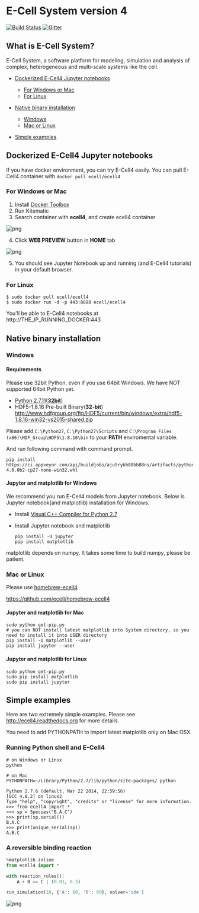 E-Cell System version 4
=======================

[![Build Status](https://travis-ci.org/ecell/ecell4.svg?branch=develop)](https://travis-ci.org/ecell/ecell4)
[![Gitter](https://badges.gitter.im/Join%20Chat.svg)](https://gitter.im/ecell/ecell4?utm_source=badge&utm_medium=badge&utm_campaign=pr-badge)

## What is E-Cell System?

E-Cell System, a software platform for modeling, simulation and analysis of complex, heterogeneous and multi-scale systems like the cell.

- [Dockerized E-Cell4 Jupyter notebooks](#dockerized-e-cell4-jupyter-notebooks)
    - [For Windows or Mac](#for-windows-or-mac)
    - [For Linux](#for-linux)

- [Native binary installation](#native-binary-installation)
    - [Windows](#windows)
    - [Mac or Linux](#mac-or-linux)

- [Simple examples](#simple-examples)

Dockerized E-Cell4 Jupyter notebooks
------------------------------------

If you have docker environment, you can try E-Cell4 easily.
You can pull E-Cell4 container with `docker pull ecell/ecell4`

### For Windows or Mac

1. Install [Docker Toolbox](https://www.docker.com/toolbox)
2. Run Kitematic
3. Search container with **ecell4**, and create ecell4 container

  ![png](https://raw.githubusercontent.com/ecell/ecell4/master/docs/kitematic1.png)

4. Click **WEB PREVIEW** button in **HOME** tab

  ![png](https://raw.githubusercontent.com/ecell/ecell4/develop/docs/images/kitematic2.png)
  
5. You should see Jupyter Notebook up and running (and E-Cell4 tutorials) in your default browser.

### For Linux

```shell
$ sudo docker pull ecell/ecell4
$ sudo docker run -d -p 443:8888 ecell/ecell4
```

You'll be able to E-Cell4 notebooks at http://THE_IP_RUNNING_DOCKER:443


Native binary installation
--------------------------

### Windows

#### Requirements

Please use 32bit Python, even if you use 64bit Windows.
We have NOT supported 64bit Python yet.

- [Python 2.7.11(**32bit**)](https://www.python.org/ftp/python/2.7.11/python-2.7.11.msi)
- HDF5-1.8.16 Pre-built Binary(**32-bit**) http://www.hdfgroup.org/ftp/HDF5/current/bin/windows/extra/hdf5-1.8.16-win32-vs2015-shared.zip

Please add `C:\Python27`, `C:\Python27\Scripts` and `C:\Program Files (x86)\HDF_Group\HDF5\1.8.16\bin` to your **PATH** enviromental variable.

And run following command with command prompt.
```
pip install https://ci.appveyor.com/api/buildjobs/aju5rykh88bb88ns/artifacts/python/dist/ecell4-4.0.0b2-cp27-none-win32.whl
```

#### Jupyter and matplotlib for Windows
We recommend you run E-Cell4 models from Jupyter notebook.
Below is Jupyter notebook(and matplotlib) installation for Windows.

- Install [Visual C++ Compiler for Python 2.7](http://aka.ms/vcpython27)
- Install Jupyter notebook and matplotlib

  ```
  pip install -U jupyter
  pip install matplotlib
  ```

matplotlib depends on numpy. It takes some time to build numpy, please be patient.

### Mac or Linux

Please use [homebrew-ecell4](https://github.com/ecell/homebrew-ecell4)

https://github.com/ecell/homebrew-ecell4

#### Jupyter and matplotlib for Mac

```shell
sudo python get-pip.py
# you can NOT install latest matplotlib into System directory, so you need to install it into USER directory
pip install -U matplotlib --user
pip install jupyter --user
```

#### Jupyter and matplotlib for Linux

```shell
sudo python get-pip.py
sudo pip install matplotlib
sudo pip install jupyter
```

Simple examples
---------------

Here are two extremely simple examples.
Please see http://ecell4.readthedocs.org for more details.

You need to add PYTHONPATH to import latest matplotlib only on Mac OSX.

### Running Python shell and E-Cell4

```shell
# on Windows or Linux
python

# on Mac
PYTHONPATH=~/Library/Python/2.7/lib/python/site-packages/ python
```

```
Python 2.7.6 (default, Mar 22 2014, 22:59:56)
[GCC 4.8.2] on linux2
Type "help", "copyright", "credits" or "license" for more information.
>>> from ecell4 import *
>>> sp = Species("B.A.C")
>>> print(sp.serial())
B.A.C
>>> print(unique_serial(sp))
A.B.C
```

### A reversible binding reaction

```python
%matplotlib inline
from ecell4 import *

with reaction_rules():
    A + B == C | (0.01, 0.3)

run_simulation(10, {'A': 60, 'B': 60}, solver='ode')
```

![png](https://raw.githubusercontent.com/ecell/ecell4/master/docs/output_7_0.png)
